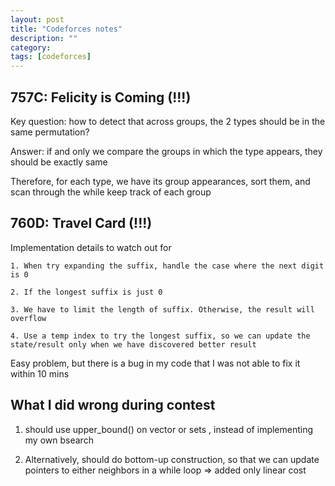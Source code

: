 ```yaml
---
layout: post
title: "Codeforces notes"
description: ""
category: 
tags: [codeforces]
---
```



757C: Felicity is Coming (!!!)
----------
Key question: how to detect that across groups, the 2 types should be in the same permutation?

Answer: if and only we compare the groups in which the type appears, they should be exactly same

Therefore, for each type, we have its group appearances, sort them, and scan through the while keep track of each group



760D: Travel Card (!!!)
----------
Implementation details to watch out for
```
1. When try expanding the suffix, handle the case where the next digit is 0

2. If the longest suffix is just 0

3. We have to limit the length of suffix. Otherwise, the result will overflow

4. Use a temp index to try the longest suffix, so we can update the state/result only when we have discovered better result
```

Easy problem, but there is a bug in my code that I was not able to fix it within 10 mins

What I did wrong during contest
--------------
1. should use upper_bound() on vector or sets , instead of implementing my own bsearch

2. Alternatively, should do bottom-up construction, so that we can update pointers to either neighbors in a while loop => added only linear cost
